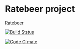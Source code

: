 # Ratebeer project

[Ratebeer](https://infinite-fjord-61010.herokuapp.com/)

[![Build Status](https://travis-ci.org/joomoz/wadror.png)](https://travis-ci.org/joomoz/wadror)

[![Code Climate](https://codeclimate.com/github/joomoz/wadror.png)](https://codeclimate.com/github/joomoz/wadror)

